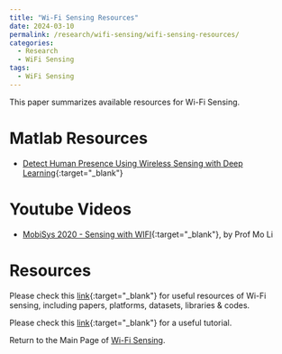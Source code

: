 ```yaml
---
title: "Wi-Fi Sensing Resources"
date: 2024-03-10
permalink: /research/wifi-sensing/wifi-sensing-resources/
categories:
  - Research
  - WiFi Sensing
tags:
  - WiFi Sensing
---
```


This paper summarizes available resources for Wi-Fi Sensing.

# Matlab Resources
* [Detect Human Presence Using Wireless Sensing with Deep Learning](https://uk.mathworks.com/help/wlan/ug/detect-human-presence-using-wlan-signals-and-deep-learning.html){:target="_blank"}

# Youtube Videos
* [MobiSys 2020 - Sensing with WIFI](https://www.youtube.com/watch?v=sUDf-XT1f2M){:target="_blank"}, by Prof Mo Li

# Resources
Please check this [link](https://github.com/Marsrocky/Awesome-WiFi-CSI-Sensing){:target="_blank"} for useful resources of Wi-Fi sensing, including papers, platforms, datasets, libraries & codes. 

Please check this [link](http://tns.thss.tsinghua.edu.cn/wst/){:target="_blank"} for a useful tutorial.

Return to the Main Page of [Wi-Fi Sensing](/research/wifi-sensing/wifi-sensing-main-page/).

